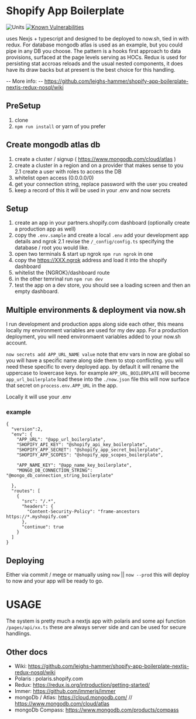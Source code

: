 # Shopify App Boilerplate
![Units](https://github.com/leighs-hammer/shopify-app-boilerplate-nextjs-redux-nosql/workflows/Units/badge.svg)
[![Known Vulnerabilities](https://snyk.io/test/github/leighs-hammer/shopify-app-boilerplate-nextjs-redux-nosql/badge.svg)](https://snyk.io/test/github//leighs-hammer/shopify-app-boilerplate-nextjs-redux-nosql)

uses Nexjs + typescript and designed to be deployed to now.sh, tied in with redux. 
For database mongodb atlas is used as an example, but you could pipe in any DB you choose. 
The pattern is a hooks first approach to data provisions, surfaced at the page levels serving as HOCs. 
Redux is used for persisting stat accroas reloads and the usual nested components, it does have its draw backs but at present is the best choice for this handling.  

-- More info: -- 
https://github.com/leighs-hammer/shopify-app-boilerplate-nextjs-redux-nosql/wiki


## PreSetup 
1. clone
2. `npm run install` or yarn of you prefer

## Create mongodb atlas db
1. create a cluster / signup ( https://www.mongodb.com/cloud/atlas )
2. create a cluster in a region and on a provider that makes sense to you
2.1 create a user with roles to access the DB
3. whitelist open access (0.0.0.0/0)
4. get your connection string, replace password with the user you created
5. keep a record of this it will be used in your .env and now secrets

## Setup
1. create an app in your partners.shopify.com dashboard (optionally create a production app as well)
2. copy the `.env.sample` and create a local `.env` add your development app details and ngrok
2.1 revise the `/_config/config.ts` specifying the database / root you would like. 
3. open two terminals & start up ngrok `npm run ngrok` in one
4. copy the https://XXX.ngrok address and load it into the shopify dashboard
5. whitelist the {NGROK}/dashboard route
6. in the other temrinal run `npm run dev`
7. test the app on a dev store, you should see a loading screen and then an empty dashboard. 

## Multiple environments & deployment via now.sh
I run development and production apps along side each other, this means locally my environment variables are used for my dev app. For a production deployment, you will need environmaent variables added to your now.sh account. 

`now secrets add APP_URL_NAME value` note that env vars in now are global so you will have a specific name along side them to stop conflicting. you will need these specific to every deployed app. by default it will rename the uppercase to lowercase keys. for example `APP_URL_BOILERPLATE` will become `app_url_boilerplate` load these into the `./now.json` file this will now surface that secret on `process.env.APP_URL` in the app.

Locally it will use your .env


### example

```
{
  "version":2,
  "env": {
    "APP_URL": "@app_url_boilerplate",
    "SHOPIFY_API_KEY": "@shopify_api_key_boilerplate",
    "SHOPIFY_APP_SECRET": "@shopify_app_secret_boilerplate",
    "SHOPIFY_APP_SCOPES": "@shopify_app_scopes_boilerplate",

    "APP_NAME_KEY": "@app_name_key_boilerplate",
    "MONGO_DB_CONNECTION_STRING": "@mongo_db_connection_string_boilerplate"

  },
  "routes": [
    {
      "src": "/.*",
      "headers": { 
        "Content-Security-Policy": "frame-ancestors https://*.myshopify.com" 
      },
      "continue": true
    }
  ]
}
```

## Deploying

Either via commit / mege or manually using `now` || `now --prod` this will deploy to now and your app will be ready to go. 

# USAGE

The system is pretty much a nextjs app with polaris and some api function `/pages/api/xx.ts` these are always server side and can be used for secure handlings. 

## Other docs
- Wiki: https://github.com/leighs-hammer/shopify-app-boilerplate-nextjs-redux-nosql/wiki
- Polaris : polaris.shopify.com
- Redux: https://redux.js.org/introduction/getting-started/
- Immer: https://github.com/immerjs/immer
- mongoDb / Atlas: https://cloud.mongodb.com/ // https://www.mongodb.com/cloud/atlas
- mongoDb Compass: https://www.mongodb.com/products/compass
